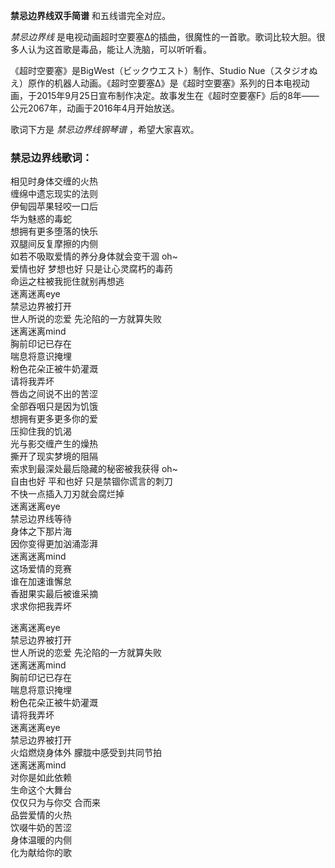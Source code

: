 

**禁忌边界线双手简谱** 和五线谱完全对应。

_禁忌边界线_ 是电视动画超时空要塞Δ的插曲，很魔性的一首歌。歌词比较大胆。很多人认为这首歌是毒品，能让人洗脑，可以听听看。

《超时空要塞》是BigWest（ビックウエスト）制作、Studio
Nue（スタジオぬえ）原作的机器人动画。《超时空要塞Δ》是《超时空要塞》系列的日本电视动画，于2015年9月25日宣布制作决定。故事发生在《超时空要塞F》后的8年——公元2067年，动画于2016年4月开始放送。

歌词下方是 _禁忌边界线钢琴谱_ ，希望大家喜欢。

### 禁忌边界线歌词：

相见时身体交缠的火热  
缠绵中遗忘现实的法则  
伊甸园苹果轻咬一口后  
华为魅惑的毒蛇  
想拥有更多堕落的快乐  
双腿间反复摩擦的内侧  
如若不吸取爱情的养分身体就会变干涸 oh~  
爱情也好 梦想也好 只是让心灵腐朽的毒药  
命运之柱被我扼住就别再想逃  
迷离迷离eye  
禁忌边界被打开  
世人所说的恋爱 先沦陷的一方就算失败  
迷离迷离mind  
胸前印记已存在  
喘息将意识掩埋  
粉色花朵正被牛奶灌溉  
请将我弄坏  
唇齿之间说不出的苦涩  
全部吞咽只是因为饥饿  
想拥有更多更多你的爱  
压抑住我的饥渴  
光与影交缠产生的燥热  
撕开了现实梦境的阻隔  
索求到最深处最后隐藏的秘密被我获得 oh~  
自由也好 平和也好 只是禁锢你谎言的刺刀  
不快一点插入刀刃就会腐烂掉  
迷离迷离eye  
禁忌边界线等待  
身体之下那片海  
因你变得更加汹涌澎湃  
迷离迷离mind  
这场爱情的竞赛  
谁在加速谁懈怠  
香甜果实最后被谁采摘  
求求你把我弄坏

迷离迷离eye  
禁忌边界被打开  
世人所说的恋爱 先沦陷的一方就算失败  
迷离迷离mind  
胸前印记已存在  
喘息将意识掩埋  
粉色花朵正被牛奶灌溉  
请将我弄坏  
迷离迷离eye  
禁忌边界被打开  
火焰燃烧身体外 朦胧中感受到共同节拍  
迷离迷离mind  
对你是如此依赖  
生命这个大舞台  
仅仅只为与你交 合而来  
品尝爱情的火热  
饮啜牛奶的苦涩  
身体温暖的内侧  
化为献给你的歌

